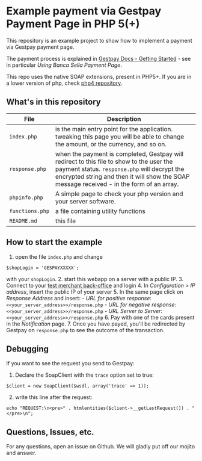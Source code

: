 # Example payment via Gestpay Payment Page in PHP 5(+)

This repository is an example project to show how to implement a payment via Gestpay payment page.

The payment process is explained in [Gestpay Docs - Getting Started](http://docs.gestpay.it/gs/super-quick-start-guide.html) - see in particular *Using Banca Sella Payment Page*.

This repo uses the native SOAP extensions, present in PHP5+. If you are in a lower version of php, check [php4 repository](https://github.com/gestpay/php4-gestpay-starter).

## What's in this repository

| File     | Description   |
| ----------- | ------------ |
| `index.php` | is the main entry point for the application. tweaking this page you will be able to change the amount, or the currency, and so on. |
| `response.php` | when the payment is completed, Gestpay will redirect to this file to show to the user the payment status. `response.php` will decrypt the encrypted string and then it will show the SOAP message received - in the form of an array. |
| `phpinfo.php` | A simple page to check your php version and your server software. |
| `functions.php`| a file containing utility functions |
| `README.md` | this file |

## How to start the example

1. open the file `index.php` and change

 ```
 $shopLogin = 'GESPAYXXXXX';
 ```

 with your `shopLogin`.
2. start this webapp on a server with a public IP.
3. Connect to your [test merchant back-office](https://testecomm.sella.it/BackOffice/) and login
4. In *Configuration* > *IP address*, insert the public IP of your server
5. In the same page click on *Response Address* and insert:
	- *URL for positive response*: `<<your_server_address>>/response.php`
	- *URL for negative response*: `<<your_server_address>>/response.php`
	- *URL Server to Server*: `<<your_server_address>>/response.php`
6. Pay with one of the cards present in the *Notification* page.
7. Once you have payed, you'll be redirected by Gestpay on `response.php` to see the outcome of the transaction.

## Debugging

If you want to see the request you send to Gestpay:

1. Declare the SoapClient with the `trace` option set to true:
```
$client = new SoapClient($wsdl, array('trace' => 1));
```

2. write this line after the request:
```
echo "REQUEST:\n<pre>" . htmlentities($client->__getLastRequest()) . "</pre>\n";
```

## Questions, Issues, etc.

For any questions, open an issue on Github. We will gladly put off our mojito and answer.